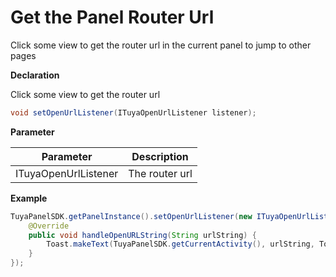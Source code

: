 # Get the Panel Router Url

Click some view to get the router url in the current panel to jump to other pages

**Declaration**

Click some view to get the router url

``` java
void setOpenUrlListener(ITuyaOpenUrlListener listener);
```
**Parameter**

| Parameter                 | Description                     |
| -------------------- | ------------------------ |
| ITuyaOpenUrlListener | The router url |

**Example**
``` java
TuyaPanelSDK.getPanelInstance().setOpenUrlListener(new ITuyaOpenUrlListener() {
    @Override
    public void handleOpenURLString(String urlString) {
        Toast.makeText(TuyaPanelSDK.getCurrentActivity(), urlString, Toast.LENGTH_SHORT).show();
    }
});
```